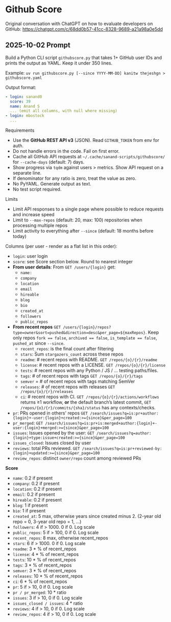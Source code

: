 # Github Score

Original conversation with ChatGPT on how to evaluate developers on GitHub: https://chatgpt.com/c/68dd0b57-41cc-8328-9689-a21a98a0e5dd

## 2025-10-02 Prompt

Build a Python CLI script `githubscore.py` that takes 1+ GitHub user IDs and prints the output as YAML. Keep it under 350 lines.

Example: `uv run githubscore.py [--since YYYY-MM-DD] kanitw thejeshgn > githubscore.yaml`

Output format:

```yaml
- login: sanand0
  score: 39
  name: Anand S
  ... (emit all columns, with null where missing)
- login: mbostock
  ...
```

Requirements

- Use the **GitHub REST API v3** (JSON). Read `GITHUB_TOKEN` from env for auth.
- Do not handle errors in the code. Fail on first error.
- Cache all GitHub API requests at `~/.cache/sanand-scripts/githubscore/` for `--cache-days` (default: 7) days.
- Show progress via `tqdm` against users > metrics. Show API request on a separate line.
- If denominator for any ratio is zero, treat the value as zero.
- No PyYAML. Generate output as text.
- No test script required.

Limits

- Limit API responses to a single page where possible to reduce requests and increase speed
- Limit to `--max-repos` (default: 20, max: 100) repositories when processing multiple repos
- Limit activity to everything after `--since` (default: 18 months before today)

Columns (per user - render as a flat list in this order):

- `login`: user login
- `score`: see Score section below. Round to nearest integer
- **From user details**: From `GET /users/{login}` get:
  - `name:`
  - `company`
  - `location`
  - `email`
  - `hireable`
  - `blog`
  - `bio`
  - `created_at`
  - `followers`
  - `public_repos`
- **From recent repos** `GET /users/{login}/repos?type=owner&sort=pushed&direction=desc&per_page=${maxRepos}`. Keep only repos `fork == false`, `archived == false`, `is_template == false`, `pushed_at` since `--since`.
  - `recent_repos`: is the final count after filtering
  - `stars`: Sum `stargazers_count` across these repos
  - `readme`: # recent repos with README. `GET /repos/{o}/{r}/readme`
  - `license`: # recent repos with a LICENSE. `GET /repos/{o}/{r}/license`
  - `tests`: # recent repos with any Python / JS / ... testing paths/files.
  - `tags`: # of recent repos with tags `GET /repos/{o}/{r}/tags`
  - `semver` = # of recent repos with tags matching SemVer
  - `releases`: # of recent repos with releases `GET /repos/{o}/{r}/releases`
  - `ci`: # recent repos with CI. `GET /repos/{o}/{r}/actions/workflows` returns ≥1 workflow, **or** the default branch’s latest commit, `GET /repos/{o}/{r}/commits/{sha}/status` has any contexts/checks.
- `pr`: PRs opened in others' repos `GET /search/issues?q=is:pr+author:{login}+-user:{login}+created:>={since}&per_page=100`
- `pr_merged`: `GET /search/issues?q=is:pr+is:merged+author:{login}+-user:{login}+merged:>={since}&per_page=100`
- `issues`: Issues opened by the user: `GET /search/issues?q=author:{login}+type:issue+created:>={since}&per_page=100`
- `issues_closed`: Issues closed by user
- `reviews`: total PRs reviewed. `GET /search/issues?q=is:pr+reviewed-by:{login}+updated:>={since}&per_page=100`
- `review_repos`: distinct `owner/repo` count among reviewed PRs

**Score**

- `name`: 0.2 if present
- `company`: 0.2 if present
- `location`: 0.2 if present
- `email`: 0.2 if present
- `hireable`: 0.2 if present
- `blog`: 1 if present
- `bio`: 1 if present
- `created_at`: 5 max, otherwise years since created minus 2. (2-year old repo = 0, 3-year old repo = 1, ...)
- `followers`: 4 if > 1000. 0 if 0. Log scale
- `public_repos`: 5 if > 100, 0 if 0. Log scale
- `recent_repos`: 8 max, otherwise recent_repos
- `stars`: 6 if > 1000. 0 if 0. Log scale
- `readme`: 3 * % of recent_repos
- `license`: 4 * % of recent_repos
- `tests`: 10 * % of recent_repos
- `tags`: 3 * % of recent_repos
- `semver`: 3 * % of recent_repos
- `releases`: 10 * % of recent_repos
- `ci`: 6 * % of recent_repos
- `pr`: 5 if > 10, 0 if 0. Log scale
- `pr / pr_merged`: 10 * ratio
- `issues`: 3 if > 10, 0 if 0. Log scale
- `issues_closed / issues`: 4 * ratio
- `reviews`: 4 if > 10, 0 if 0. Log scale
- `review_repos`: 4 if > 10, 0 if 0. Log scale
